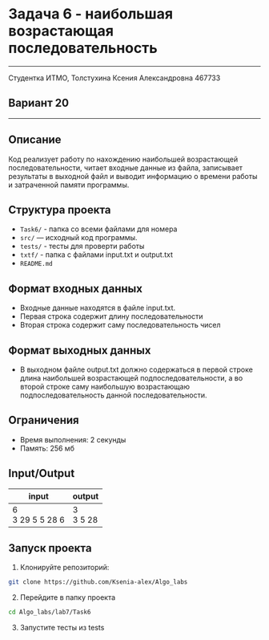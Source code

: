 # Задача 6 - наибольшая возрастающая последовательность
___
Студентка ИТМО, Толстухина Ксения Александровна 467733

## Вариант 20
___

## Описание
Код реализует работу по нахождению наибольшей возрастающей последовательности,
читает входные данные из файла, записывает результаты в выходной файл 
и выводит информацию о времени работы и затраченной памяти программы.

## Структура проекта
- `Task6/` - папка со всеми файлами для номера
- `src/` — исходный код программы.
- `tests/` - тесты для проверти работы
- `txtf/` - папка с файлами input.txt и output.txt
- `README.md`

## Формат входных данных
- Входные данные находятся в файле input.txt.
- Первая строка содержит длину последовательности
- Вторая строка содержит саму последовательность чисел

## Формат выходных данных
- В выходном файле output.txt должно содержаться в первой строке длина наибольшей возрастающей подпоследовательности, а во второй строке саму наибольшую возрастающаю подпоследовательность данной последовательности.

## Ограничения
- Время выполнения: 2 секунды
- Память: 256 мб

## Input/Output
| input      | output         |
|------------|----------------|
| 6 <br/>3 29 5 5 28 6    | 3 <br/> 3 5 28 |



## Запуск проекта
1. Клонируйте репозиторий:
```bash
git clone https://github.com/Ksenia-alex/Algo_labs
```

2. Перейдите в папку проекта
```bash
cd Algo_labs/lab7/Task6
```

3. Запустите тесты из tests
